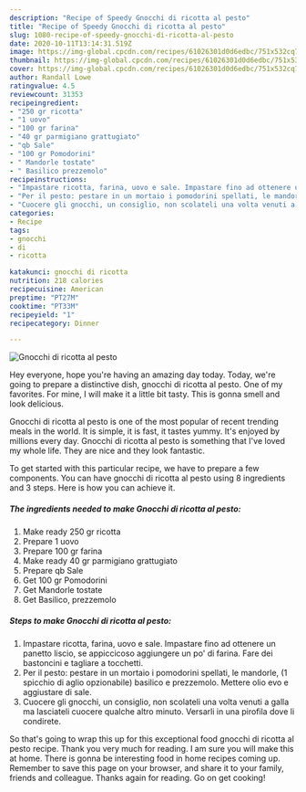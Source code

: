 ```yaml
---
description: "Recipe of Speedy Gnocchi di ricotta al pesto"
title: "Recipe of Speedy Gnocchi di ricotta al pesto"
slug: 1080-recipe-of-speedy-gnocchi-di-ricotta-al-pesto
date: 2020-10-11T13:14:31.519Z
image: https://img-global.cpcdn.com/recipes/61026301d0d6edbc/751x532cq70/gnocchi-di-ricotta-al-pesto-recipe-main-photo.jpg
thumbnail: https://img-global.cpcdn.com/recipes/61026301d0d6edbc/751x532cq70/gnocchi-di-ricotta-al-pesto-recipe-main-photo.jpg
cover: https://img-global.cpcdn.com/recipes/61026301d0d6edbc/751x532cq70/gnocchi-di-ricotta-al-pesto-recipe-main-photo.jpg
author: Randall Lowe
ratingvalue: 4.5
reviewcount: 31353
recipeingredient:
- "250 gr ricotta"
- "1 uovo"
- "100 gr farina"
- "40 gr parmigiano grattugiato"
- "qb Sale"
- "100 gr Pomodorini"
- " Mandorle tostate"
- " Basilico prezzemolo"
recipeinstructions:
- "Impastare ricotta, farina, uovo e sale. Impastare fino ad ottenere un panetto liscio, se appiccicoso aggiungere un po&#39; di farina. Fare dei bastoncini e tagliare a tocchetti."
- "Per il pesto: pestare in un mortaio i pomodorini spellati, le mandorle, (1 spicchio di aglio opzionabile) basilico e prezzemolo. Mettere olio evo e aggiustare di sale."
- "Cuocere gli gnocchi, un consiglio, non scolateli una volta venuti a galla ma lasciateli cuocere qualche altro minuto. Versarli in una pirofila dove li condirete."
categories:
- Recipe
tags:
- gnocchi
- di
- ricotta

katakunci: gnocchi di ricotta 
nutrition: 218 calories
recipecuisine: American
preptime: "PT27M"
cooktime: "PT33M"
recipeyield: "1"
recipecategory: Dinner

---
```



![Gnocchi di ricotta al pesto](https://img-global.cpcdn.com/recipes/61026301d0d6edbc/751x532cq70/gnocchi-di-ricotta-al-pesto-recipe-main-photo.jpg)

Hey everyone, hope you're having an amazing day today. Today, we're going to prepare a distinctive dish, gnocchi di ricotta al pesto. One of my favorites. For mine, I will make it a little bit tasty. This is gonna smell and look delicious.



Gnocchi di ricotta al pesto is one of the most popular of recent trending meals in the world. It is simple, it is fast, it tastes yummy. It's enjoyed by millions every day. Gnocchi di ricotta al pesto is something that I've loved my whole life. They are nice and they look fantastic.


To get started with this particular recipe, we have to prepare a few components. You can have gnocchi di ricotta al pesto using 8 ingredients and 3 steps. Here is how you can achieve it.

<!--inarticleads1-->

##### The ingredients needed to make Gnocchi di ricotta al pesto:

1. Make ready 250 gr ricotta
1. Prepare 1 uovo
1. Prepare 100 gr farina
1. Make ready 40 gr parmigiano grattugiato
1. Prepare qb Sale
1. Get 100 gr Pomodorini
1. Get  Mandorle tostate
1. Get  Basilico, prezzemolo




<!--inarticleads2-->

##### Steps to make Gnocchi di ricotta al pesto:

1. Impastare ricotta, farina, uovo e sale. Impastare fino ad ottenere un panetto liscio, se appiccicoso aggiungere un po&#39; di farina. Fare dei bastoncini e tagliare a tocchetti.
1. Per il pesto: pestare in un mortaio i pomodorini spellati, le mandorle, (1 spicchio di aglio opzionabile) basilico e prezzemolo. Mettere olio evo e aggiustare di sale.
1. Cuocere gli gnocchi, un consiglio, non scolateli una volta venuti a galla ma lasciateli cuocere qualche altro minuto. Versarli in una pirofila dove li condirete.




So that's going to wrap this up for this exceptional food gnocchi di ricotta al pesto recipe. Thank you very much for reading. I am sure you will make this at home. There is gonna be interesting food in home recipes coming up. Remember to save this page on your browser, and share it to your family, friends and colleague. Thanks again for reading. Go on get cooking!

